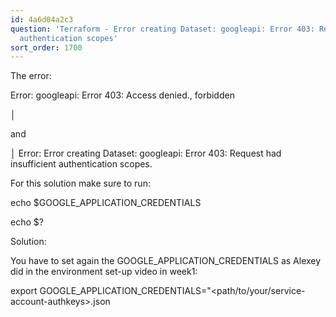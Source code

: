 ```yaml
---
id: 4a6d04a2c3
question: 'Terraform - Error creating Dataset: googleapi: Error 403: Request had insufficient
  authentication scopes'
sort_order: 1700
---
```


The error:

Error: googleapi: Error 403: Access denied., forbidden

│

and

│ Error: Error creating Dataset: googleapi: Error 403: Request had insufficient authentication scopes.

For this solution make sure to run:

echo $GOOGLE_APPLICATION_CREDENTIALS

echo $?

Solution:

You have to set again the GOOGLE_APPLICATION_CREDENTIALS as Alexey did in the environment set-up video in week1:

export GOOGLE_APPLICATION_CREDENTIALS="<path/to/your/service-account-authkeys>.json

